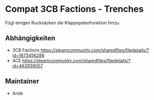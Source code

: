 # Compat 3CB Factions - Trenches

Fügt einigen Rucksäcken die Klappspatenfunktion hinzu.

## Abhängigkeiten

- 3CB Factions <https://steamcommunity.com/sharedfiles/filedetails/?id=1673456286>
- ACE <https://steamcommunity.com/sharedfiles/filedetails/?id=463939057>

## Maintainer

- Andx
